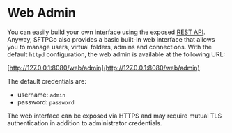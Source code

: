 # Web Admin

You can easily build your own interface using the exposed [REST API](./rest-api.md). Anyway, SFTPGo also provides a basic built-in web interface that allows you to manage users, virtual folders, admins and connections.
With the default `httpd` configuration, the web admin is available at the following URL:

[http://127.0.0.1:8080/web/admin](http://127.0.0.1:8080/web/admin)

The default credentials are:

- username: `admin`
- password: `password`

The web interface can be exposed via HTTPS and may require mutual TLS authentication in addition to administrator credentials.
